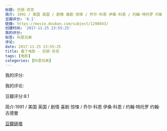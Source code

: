 ```yaml
---
标题: 巴顿·芬克
简介: 1991 / 美国 英国 / 剧情 喜剧 惊悚 / 乔尔·科恩 伊桑·科恩 / 约翰·特托罗 约翰·古德曼
豆瓣评分: '8.1'
链接: https://movie.douban.com/subject/1298043/
创建时间: '2017-11-25 23:55:25'
我的评分:
标签: 科恩兄弟
评论:
date: 2017-11-25 23:55:25
title: 看了电影 - 巴顿·芬克
tags: [电影]
categories: [科恩兄弟]
---
```


我的评分:

我的评论:

豆瓣评分:8.1

简介:1991 / 美国 英国 / 剧情 喜剧 惊悚 / 乔尔·科恩 伊桑·科恩 / 约翰·特托罗 约翰·古德曼

[豆瓣链接](https://movie.douban.com/subject/1298043/)

